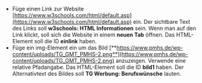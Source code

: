 - Füge einen Link zur Website [https://www.w3schools.com/html/default.asp](https://www.w3schools.com/html/default.asp) ein. Der sichtbare Text des Links soll **w3schools: HTML Informationen** sein. Wenn man auf den Link klickt, soll sich die Website in einem **neuen Tab** öffnen. Das HTML-Element soll die ID **einlink** haben.
- Füge ein img-Element ein um das Bild [**https://www.pmhs.de/wp-content/uploads/TG_GMT_PMHS-2.png**](https://www.pmhs.de/wp-content/uploads/TG_GMT_PMHS-2.png) anzuzeigen. Verwende eine relative Pfadangabe. Das HTML-Element soll die ID **bild1** haben. Der Alternativtext des Bildes soll **TG Werbung: Berufswünsche** lauten.
